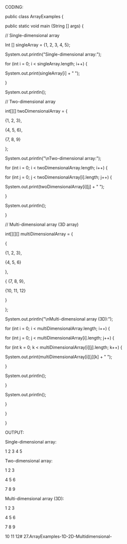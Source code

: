 CODING:

public class ArrayExamples {

public static void main (String [] args) {

// Single-dimensional array

Int [] singleArray = {1, 2, 3, 4, 5};

System.out.println("Single-dimensional array:");

for (int i = 0; i < singleArray.length; i++) {

System.out.print(singleArray[i] + " ");

}

System.out.println();

// Two-dimensional array

int[][] twoDimensionalArray = {

{1, 2, 3},

{4, 5, 6},

{7, 8, 9}

};

System.out.println("\nTwo-dimensional array:");

for (int i = 0; i < twoDimensionalArray.length; i++) {

for (int j = 0; j < twoDimensionalArray[i].length; j++) {

System.out.print(twoDimensionalArray[i][j] + " ");

}

System.out.println();

}

// Multi-dimensional array (3D array)

int[][][] multiDimensionalArray = {

{

{1, 2, 3},

{4, 5, 6}

},

{
{7, 8, 9},

{10, 11, 12}

}

};

System.out.println("\nMulti-dimensional array (3D):");

for (int i = 0; i < multiDimensionalArray.length; i++) {

for (int j = 0; j < multiDimensionalArray[i].length; j++) {

for (int k = 0; k < multiDimensionalArray[i][j].length; k++) {

System.out.print(multiDimensionalArray[i][j][k] + " ");

}

System.out.println();

}

System.out.println();

}

}

}

OUTPUT:

Single-dimensional array:

1 2 3 4 5

Two-dimensional array:

1 2 3

4 5 6

7 8 9

Multi-dimensional array (3D):

1 2 3

4 5 6

7 8 9

10 11 12# 27.ArrayExamples-1D-2D-Multidimensional-
